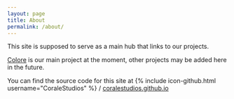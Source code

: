 ```yaml
---
layout: page
title: About
permalink: /about/
---
```


This site is supposed to serve as a main hub that links to our projects.

[Colore][] is our main project at the moment, other projects may be added
here in the future.

You can find the source code for this site at
{% include icon-github.html username="CoraleStudios" %} /
[coralestudios.github.io][]

[Colore]: http://colore.coralestudios.com
[coralestudios.github.io]: https://github.com/CoraleStudios/coralestudios.github.io
